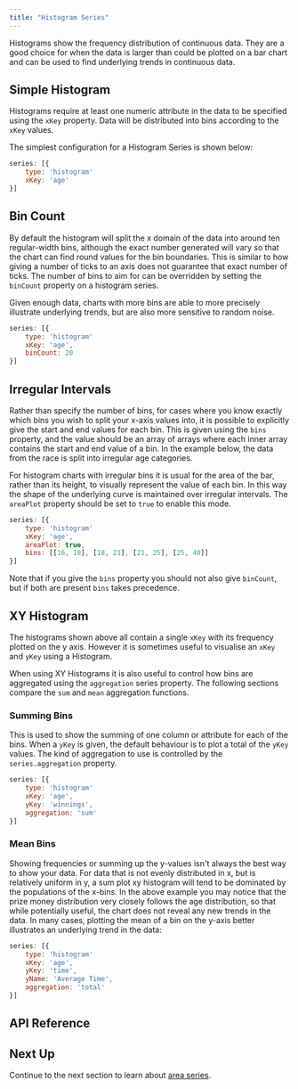 ```yaml
---
title: "Histogram Series"
---
```


Histograms show the frequency distribution of continuous data. They are a good choice for when the data is larger than could be plotted on a bar chart and can be used to find underlying trends in continuous data.

## Simple Histogram

Histograms require at least one numeric attribute in the data to be specified using the `xKey` property. Data will be distributed into bins according to the `xKey` values.

The simplest configuration for a Histogram Series is shown below:

```js
series: [{
    type: 'histogram'
    xKey: 'age'
}]
```

<chart-example title='Simple Histogram' name='simple' type='generated'></chart-example>

## Bin Count

By default the histogram will split the x domain of the data into around ten regular-width bins, although the exact number generated will vary so that the chart can find round values for the bin boundaries. This is similar to how giving a number of ticks to an axis does not guarantee that exact number of ticks. The number of bins to aim for can be overridden by setting the `binCount` property on a histogram series.

Given enough data, charts with more bins are able to more precisely illustrate underlying trends, but are also more sensitive to random noise.

```js
series: [{
    type: 'histogram'
    xKey: 'age',
    binCount: 20
}]
```

<chart-example title='Larger Bin Count' name='larger-bin-count' type='generated'></chart-example>

## Irregular Intervals

Rather than specify the number of bins, for cases where you know exactly which bins you wish to split your x-axis values into, it is possible to explicitly give the start and end values for each bin. This is given using the `bins` property, and the value should be an array of arrays where each inner array contains the start and end value of a bin. In the example below, the data from the race is split into irregular age categories.

For histogram charts with irregular bins it is usual for the area of the bar, rather than its height, to visually represent the value of each bin. In this way the shape of the underlying curve is maintained over irregular intervals. The `areaPlot` property should be set to `true` to enable this mode.

```js
series: [{
    type: 'histogram'
    xKey: 'age',
    areaPlot: true,
    bins: [[16, 18], [18, 21], [21, 25], [25, 40]]
}]
```

Note that if you give the `bins` property you should not also give `binCount`, but if both are present `bins` takes precedence.

<chart-example title='Irregular Intervals' name='irregular-intervals' type='generated'></chart-example>

## XY Histogram

The histograms shown above all contain a single `xKey` with its frequency plotted on the y axis. However it is sometimes useful to visualise an `xKey` and `yKey` using a Histogram.

When using XY Histograms it is also useful to control how bins are aggregated using the `aggregation` series property. The following sections compare the `sum` and `mean` aggregation functions.

### Summing Bins

This is used to show the summing of one column or attribute for each of the bins. When a `yKey` is given, the default behaviour is to plot a total of the `yKey` values. The kind of aggregation to use is controlled by the `series.aggregation` property.

```js
series: [{
    type: 'histogram'
    xKey: 'age',
    yKey: 'winnings',
    aggregation: 'sum'
}]
```

<chart-example title='XY Histogram with Sum Aggregation' name='sum-histogram' type='generated'></chart-example>

### Mean Bins

Showing frequencies or summing up the y-values isn't always the best way to show your data. For data that is not evenly distributed in x, but is relatively uniform in y, a sum plot xy histogram will tend to be dominated by the populations of the x-bins. In the above example you may notice that the prize money distribution very closely follows the age distribution, so that while  potentially useful, the chart does not reveal any new trends in the data. In many cases, plotting the mean of a bin on the y-axis better illustrates an underlying trend in the data:

```js
series: [{
    type: 'histogram'
    xKey: 'age',
    yKey: 'time',
    yName: 'Average Time',
    aggregation: 'total'
}]
```

<chart-example title='XY Histogram with Mean Aggregation' name='mean-histogram' type='generated'></chart-example>

## API Reference

<api-documentation source='charts-api/api.json' section='histogram' options='{ "showSnippets": true }'>

## Next Up

Continue to the next section to learn about [area series](../charts-area-series/).